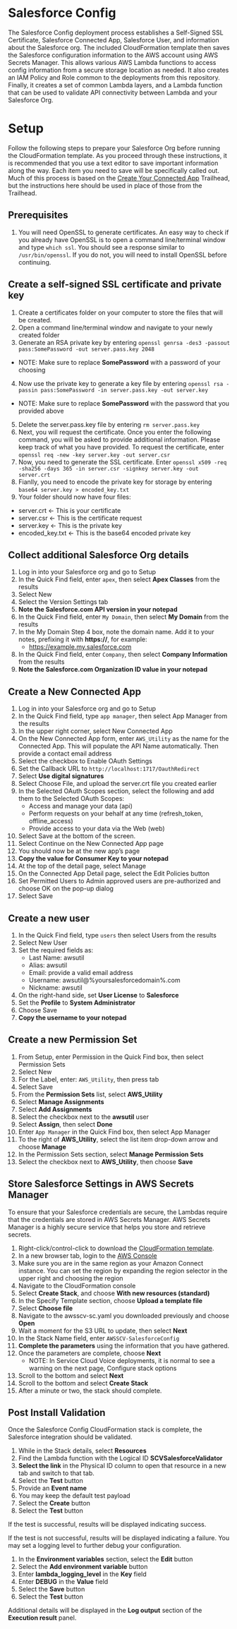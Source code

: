# Salesforce Config
The Salesforce Config deployment process establishes a Self-Signed SSL Certificate, Salesforce Connected App, Salesforce User, and information about the Salesforce org. The included CloudFormation template then saves the Salesforce configuration information to the AWS account using AWS Secrets Manager. This allows various AWS Lambda functions to access config information from a secure storage location as needed. It also creates an IAM Policy and Role common to the deployments from this repository. Finally, it creates a set of common Lambda layers, and a Lambda function that can be used to validate API connectivity between Lambda and your Salesforce Org.

# Setup
Follow the following steps to prepare your Salesforce Org before running the CloudFormation template. As you proceed through these instructions, it is recommended that you use a text editor to save important information along the way. Each item you need to save will be specifically called out. Much of this process is based on the [Create Your Connected App](https://trailhead.salesforce.com/en/content/learn/modules/sfdx_travis_ci/sfdx_travis_ci_connected_app) Trailhead, but the instructions here should be used in place of those from the Trailhead.

## Prerequisites
1. You will need OpenSSL to generate certificates. An easy way to check if you already have OpenSSL is to open a command line/terminal window and type `which ssl`. You should see a response similar to `/usr/bin/openssl`. If you do not, you will need to install OpenSSL before continuing.

## Create a self-signed SSL certificate and private key
1. Create a certificates folder on your computer to store the files that will be created.
2. Open a command line/terminal window and navigate to your newly created folder
3. Generate an RSA private key by entering `openssl genrsa -des3 -passout pass:SomePassword -out server.pass.key 2048`
 - NOTE: Make sure to replace **SomePassword** with a password of your choosing
4. Now use the private key to generate a key file by entering `openssl rsa -passin pass:SomePassword -in server.pass.key -out server.key`
 - NOTE: Make sure to replace **SomePassword** with the password that you provided above
5. Delete the server.pass.key file by entering `rm server.pass.key`
6. Next, you will request the certificate. Once you enter the following command, you will be asked to provide additional information. Please keep track of what you have provided. To request the certificate, enter `openssl req -new -key server.key -out server.csr`
7. Now, you need to generate the SSL certificate. Enter `openssl x509 -req -sha256 -days 365 -in server.csr -signkey server.key -out server.crt`
8. Fianlly, you need to encode the private key for storage by entering `base64 server.key > encoded_key.txt`
8. Your folder should now have four files:
 - server.crt <- This is your certificate
 - server.csr <- This is the certificate request
 - server.key <- This is the private key
 - encoded_key.txt <- This is the base64 encoded private key

## Collect additional Salesforce Org details
1.  Log in into your Salesforce org and go to Setup
2.	In the Quick Find field, enter `apex`, then select **Apex Classes** from the results
3.	Select New
4.	Select the Version Settings tab
5.	**Note the Salesforce.com API version in your notepad**
6.  In the Quick Find field, enter `My Domain`, then select **My Domain** from the results
7.  In the My Domain Step 4 box, note the domain name. Add it to your notes, prefixing it with **https://**, for example:
    - https://example.my.salesforce.com
8.  In the Quick Find field, enter `Company`, then select **Company Information** from the results
9.  **Note the Salesforce.com Organization ID value in your notepad**

## Create a New Connected App
1.	Log in into your Salesforce org and go to Setup
2.	In the Quick Find field, type `app manager`, then select App Manager from the results
3.	In the upper right corner, select New Connected App
4.	On the New Connected App form, enter `AWS_Utility` as the name for the Connected App. This will populate the API Name automatically. Then provide a contact email address
5.	Select the checkbox to Enable OAuth Settings
6.	Set the Callback URL to `http://localhost:1717/OauthRedirect`
7.  Select **Use digital signatures**
8.  Select Choose File, and upload the server.crt file you created earlier
9.	In the Selected OAuth Scopes section, select the following and add them to the Selected OAuth Scopes:
    * Access and manage your data (api)
    * Perform requests on your behalf at any time (refresh_token, offline_access)
    * Provide access to your data via the Web (web)
10.	Select Save at the bottom of the screen.
11.	Select Continue on the New Connected App page
12.	You should now be at the new app’s page
13.	**Copy the value for Consumer Key to your notepad**
14.	At the top of the detail page, select Manage
15.	On the Connected App Detail page, select the Edit Policies button
16.	Set Permitted Users to Admin approved users are pre-authorized and choose OK on the pop-up dialog
17.	Select Save

## Create a new user
1.  In the Quick Find field, type `users` then select Users from the results
2.  Select New User
3.  Set the required fields as:
    * Last Name: awsutil
    * Alias: awsutil
    * Email: provide a valid email address
    * Username: awsutil@%yoursalesforcedomain%.com
    * Nickname: awsutil
4.  On the right-hand side, set **User License** to **Salesforce**
5.  Set the **Profile** to **System Administrator**
6.  Choose Save
7.  **Copy the username to your notepad**

## Create a new Permission Set
1.  From Setup, enter Permission in the Quick Find box, then select Permission Sets
2.  Select New
3.  For the Label, enter: `AWS_Utility`, then press tab
4.  Select Save
5.  From the **Permission Sets** list, select **AWS_Utility**
6.  Select **Manage Assignments**
7.  Select **Add Assignments**
8.  Select the checkbox next to the **awsutil** user
9.  Select **Assign**, then select **Done**
10. Enter `App Manager` in the Quick Find box, then select App Manager
11. To the right of **AWS_Utility**, select the list item drop-down arrow and choose **Manage**
12. In the Permission Sets section, select **Manage Permission Sets**
13. Select the checkbox next to **AWS_Utility**, then choose **Save**

## Store Salesforce Settings in AWS Secrets Manager
To ensure that your Salesforce credentials are secure, the Lambdas require that the credentials are stored in AWS Secrets Manager. AWS Secrets Manager is a highly secure service that helps you store and retrieve secrets.

1.	Right-click/control-click to download the [CloudFormation template](../Common/AWSSCV-SalesforceConfig/CloudFormation/awsscv_sc.yaml).
2.  In a new browser tab, login to the [AWS Console](https://console.aws.amazon.com/console/home)
3.	Make sure you are in the same region as your Amazon Connect instance. You can set the region by expanding the region selector in the upper right and choosing the region
4.	Navigate to the CloudFormation console
5.	Select **Create Stack**, and choose **With new resources (standard)**
6.	In the Specify Template section, choose **Upload a template file**
7.	Select **Choose file**
8.	Navigate to the awsscv-sc.yaml you downloaded previously and choose **Open**
9.	Wait a moment for the S3 URL to update, then select **Next**
10.	In the Stack Name field, enter `AWSSCV-SalesforceConfig`
11.	**Complete the parameters** using the information that you have gathered.
12.	Once the parameters are complete, choose **Next**
    *  NOTE: In Service Cloud Voice deployments, it is normal to see a warning on the next page, Configure stack options
13.	Scroll to the bottom and select **Next**
14.	Scroll to the bottom and select **Create Stack**
15.	After a minute or two, the stack should complete.

## Post Install Validation
Once the Salesforce Config CloudFormation stack is complete, the Salesforce integration should be validated.

1. While in the Stack details, select **Resources**
2. Find the Lambda function with the Logical ID **SCVSalesforceValidator**
3. **Select the link** in the Physical ID column to open that resource in a new tab and switch to that tab.
4. Select the **Test** button
5. Provide an **Event name**
6. You may keep the default test payload
7. Select the **Create** button
8. Select the **Test** button

If the test is successful, results will be displayed indicating success.

If the test is not successful, results will be displayed indicating a failure.  You may set a logging level to further debug your configuration.
1. In the **Environment variables** section, select the **Edit** button
2. Select the **Add environment variable** button
3. Enter **lambda_logging_level** in the **Key** field
4. Enter **DEBUG** in the **Value** field
5. Select the **Save** button
6. Select the **Test** button

Additional details will be displayed in the **Log output** section of the **Execution result** panel.
